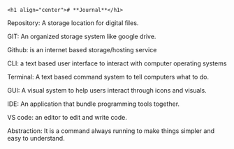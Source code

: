     <h1 align="center"># **Journal**</h1>

Repository: A storage location for digital files.

GIT: An organized storage system like google drive.

Github: is an internet based storage/hosting service

CLI: a text based user interface to interact with computer operating systems

Terminal: A text based command system to tell computers what to do.

GUI: A visual system to help users interact through icons and visuals.

IDE: An application that bundle programming tools together. 

VS code: an editor to edit and write code.

Abstraction: It is a command always running to make things simpler and easy to understand.
